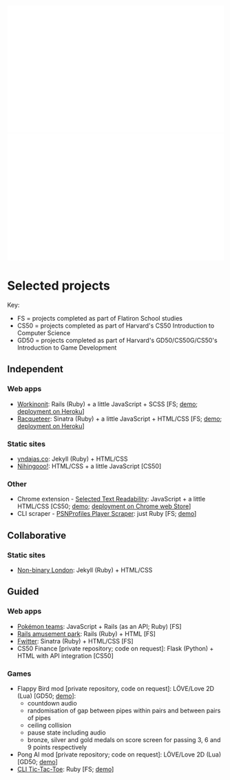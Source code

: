 ![](https://github.com/yndajas/github-stats/blob/master/generated/overview.svg)
![](https://github.com/yndajas/github-stats/blob/master/generated/languages.svg)

# Selected projects

Key: 
- FS = projects completed as part of Flatiron School studies
- CS50 = projects completed as part of Harvard's CS50 Introduction to Computer Science
- GD50 = projects completed as part of Harvard's GD50/CS50G/CS50's Introduction to Game Development

## Independent

### Web apps
- [Workinonit](https://github.com/yndajas/Workinonit): Rails (Ruby) + a little JavaScript + SCSS \[FS; [demo](https://www.youtube.com/watch?v=PYwX1QGj6os); [deployment on Heroku](http://workinonit.yndajas.co)\]
- [Racqueteer](https://github.com/yndajas/Racqueteer): Sinatra (Ruby) + a little JavaScript + HTML/CSS \[FS; [demo](https://www.youtube.com/watch?v=nK35Tuxfkso); [deployment on Heroku](http://racqueteer.yndajas.co)\]

### Static sites
- [yndajas.co](https://github.com/yndajas/yndajas.co): Jekyll (Ruby) + HTML/CSS
- [Nihingooo!](https://github.com/yndajas/Nihongooo): HTML/CSS + a little JavaScript \[CS50\]

### Other
- Chrome extension - [Selected Text Readability](https://github.com/yndajas/selected-text-readability): JavaScript + a little HTML/CSS \[CS50; [demo](https://www.youtube.com/watch?v=_AP_qb5wuMA); [deployment on Chrome web Store](https://chrome.google.com/webstore/detail/selected-text-readability/gmmgeofdbimelpnapecnbdckopibaecl)\]
- CLI scraper - [PSNProfiles Player Scraper](https://github.com/yndajas/PSNProfiles-player-scraper): just Ruby \[FS; [demo](https://www.youtube.com/watch?v=l1yA_LfLz-c)\]

## Collaborative

### Static sites
- [Non-binary London](https://github.com/nonbinarylondon/Non-binary-London-website): Jekyll (Ruby) + HTML/CSS

## Guided

### Web apps

- [Pokémon teams](https://github.com/yndajas/js-rails-as-api-pokemon-teams-project-online-web-sp-000): JavaScript + Rails (as an API; Ruby) \[FS\]
- [Rails amusement park](https://github.com/yndajas/rails-amusement-park-online-web-sp-000): Rails (Ruby) + HTML \[FS\]
- [Fwitter](https://github.com/yndajas/sinatra-fwitter-group-project-online-web-sp-000): Sinatra (Ruby) + HTML/CSS \[FS\]
- CS50 Finance [private repository; code on request]: Flask (Python) + HTML with API integration \[CS50\]

### Games
- Flappy Bird mod \[private repository, code on request\]: LÖVE/Love 2D (Lua) \[GD50; [demo](https://www.youtube.com/watch?v=sxE1qx6wy1c)\]:
    - countdown audio
    - randomisation of gap between pipes within pairs and between pairs of pipes
    - ceiling collision
    - pause state including audio
    - bronze, silver and gold medals on score screen for passing 3, 6 and 9 points respectively
- Pong AI mod \[private repository; code on request\]: LÖVE/Love 2D (Lua) \[GD50; [demo](https://www.youtube.com/watch?v=Cjdwoz1tBIQ)\]
- [CLI Tic-Tac-Toe](https://github.com/yndajas/ttt-with-ai-project-online-web-sp-000): Ruby \[FS; [demo](https://www.youtube.com/watch?v=_M3nB_ZpLBE)\]
